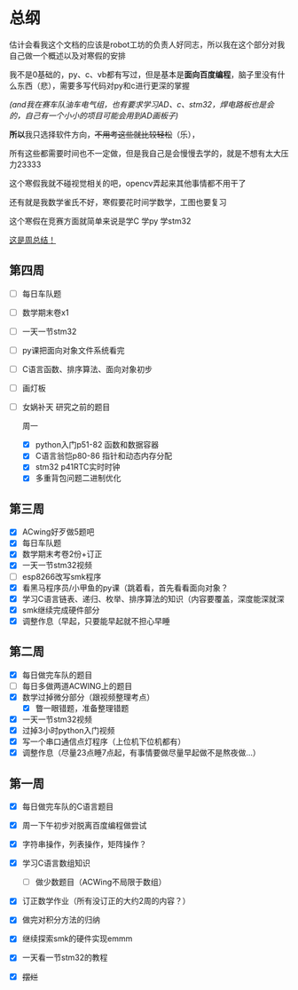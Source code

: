 # 总纲
估计会看我这个文档的应该是robot工坊的负责人好同志，所以我在这个部分对我自己做一个概述以及对寒假的安排

我不是0基础的，py、c、vb都有写过，但是基本是**面向百度编程**，脑子里没有什么东西（悲），需要多写代码对py和c进行更深的掌握

_(and我在赛车队油车电气组，也有要求学习AD、c、stm32，焊电路板也是会的，自己有一个小小的项目可能会用到AD画板子)_

**所以**我只选择软件方向，~~不用考这些就比较轻松~~（乐），

所有这些都需要时间也不一定做，但是我自己是会慢慢去学的，就是不想有太大压力23333

这个寒假我就不碰视觉相关的吧，opencv弄起来其他事情都不用干了

还有就是我数学雀氏不好，寒假要花时间学数学，工图也要复习

这个寒假在竞赛方面就简单来说是学C 学py 学stm32 

[这是周总结！](https://github.com/super-kenai/WeeklySum-RobotWorkshop.git)

## 第四周
- [ ] 每日车队题
- [ ] 数学期末卷x1
- [ ] 一天一节stm32
- [ ] py课把面向对象文件系统看完
- [ ] C语言函数、排序算法、面向对象初步
- [ ] 画灯板
- [ ] 女娲补天 研究之前的题目
  
  周一
  
  - [x] python入门p51-82 函数和数据容器
  - [x] C语言翁恺p80-86 指针和动态内存分配
  - [x] stm32 p41RTC实时时钟
  - [x] 多重背包问题二进制优化

## 第三周
- [x] ACwing好歹做5题吧
- [x] 每日车队题
- [x] 数学期末考卷2份+订正
- [x] 一天一节stm32视频
- [ ] esp8266改写smk程序
- [x] 看黑马程序员/小甲鱼的py课（跳着看，首先看看面向对象？
- [x] 学习C语言链表、递归、枚举、排序算法的知识（内容要覆盖，深度能深就深
- [x] smk继续完成硬件部分
- [x] 调整作息（早起，只要能早起就不担心早睡

## 第二周

- [x] 每日做完车队的题目
- [ ] 每日多做两道ACWING上的题目
- [x] 数学过掉微分部分（跟视频整理考点）
  - [x] 瞥一眼错题，准备整理错题
- [x] 一天一节stm32视频
- [x] 过掉3小时python入门视频
- [x] 写一个串口通信点灯程序（上位机下位机都有）
- [x] 调整作息（尽量23点睡7点起，有事情要做尽量早起做不是熬夜做...）

## 第一周 

- [x] 每日做完车队的C语言题目

- [x] 周一下午初步对脱离百度编程做尝试

- [x] 字符串操作，列表操作，矩阵操作？

- [x] 学习C语言数组知识

  - [ ] 做少数题目（ACWing不局限于数组）

- [x] 订正数学作业（所有没订正的大约2周的内容？）

- [x] 做完对积分方法的归纳

- [x] 继续探索smk的硬件实现emmm

- [x] 一天看一节stm32的教程

- [x] ~~摆烂~~
